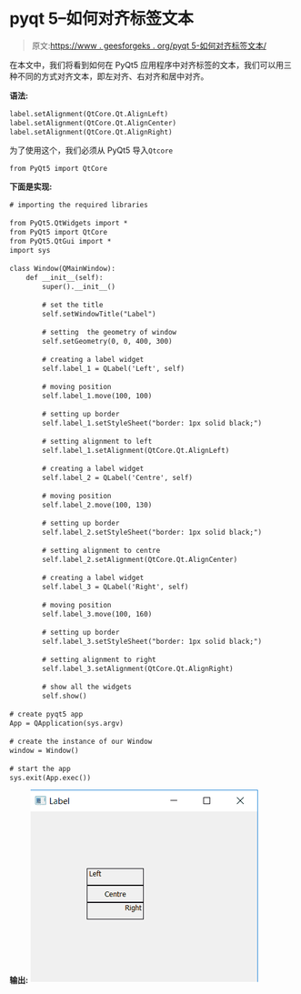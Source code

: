 # pyqt 5–如何对齐标签文本

> 原文:[https://www . geesforgeks . org/pyqt 5-如何对齐标签文本/](https://www.geeksforgeeks.org/pyqt5-how-to-align-text-of-label/)

在本文中，我们将看到如何在 PyQt5 应用程序中对齐标签的文本，我们可以用三种不同的方式对齐文本，即左对齐、右对齐和居中对齐。

**语法:**

```
label.setAlignment(QtCore.Qt.AlignLeft)
label.setAlignment(QtCore.Qt.AlignCenter)
label.setAlignment(QtCore.Qt.AlignRight)

```

为了使用这个，我们必须从 PyQt5 导入`Qtcore`

```
from PyQt5 import QtCore
```

**下面是实现:**

```
# importing the required libraries

from PyQt5.QtWidgets import * 
from PyQt5 import QtCore
from PyQt5.QtGui import * 
import sys

class Window(QMainWindow):
    def __init__(self):
        super().__init__()

        # set the title
        self.setWindowTitle("Label")

        # setting  the geometry of window
        self.setGeometry(0, 0, 400, 300)

        # creating a label widget
        self.label_1 = QLabel('Left', self)

        # moving position
        self.label_1.move(100, 100)

        # setting up border
        self.label_1.setStyleSheet("border: 1px solid black;")

        # setting alignment to left
        self.label_1.setAlignment(QtCore.Qt.AlignLeft)

        # creating a label widget
        self.label_2 = QLabel('Centre', self)

        # moving position
        self.label_2.move(100, 130)

        # setting up border
        self.label_2.setStyleSheet("border: 1px solid black;")

        # setting alignment to centre
        self.label_2.setAlignment(QtCore.Qt.AlignCenter)

        # creating a label widget
        self.label_3 = QLabel('Right', self)

        # moving position
        self.label_3.move(100, 160)

        # setting up border
        self.label_3.setStyleSheet("border: 1px solid black;")

        # setting alignment to right
        self.label_3.setAlignment(QtCore.Qt.AlignRight)

        # show all the widgets
        self.show()

# create pyqt5 app
App = QApplication(sys.argv)

# create the instance of our Window
window = Window()

# start the app
sys.exit(App.exec())
```

**输出:**
![pyqt5-align-label](img/36d9956beb6292baab930e23a758b058.png)